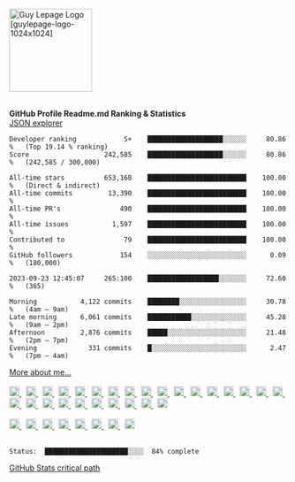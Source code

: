 <br />
<div align="left">
  <a href="https://guylepage.com">
    <picture>
      <source 
        media="(prefers-color-scheme: dark)" 
        srcset="https://user-images.githubusercontent.com/1711854/227265277-3e002be4-faef-4f63-8508-c4f67daccee4.png" width="150" 
        alt="Guy Lepage Logo [guylepage-logo-rev-1024x1024]">
      <img src="https://user-images.githubusercontent.com/1711854/228915760-dc8b1adc-bd36-4863-8acc-56db046e73b1.png" width="150" 
      alt="Guy Lepage Logo [guylepage-logo-1024x1024]">
    </picture>
  </a>
</div>
<br />

**GitHub Profile Readme.md Ranking & Statistics** <br />
[JSON explorer](https://guylepage3.vercel.app/)

```text
Developer ranking            S+    ███████████████████░░░░░░     80.86 %   (Top 19.14 % ranking)
Score                   242,585    ███████████████████░░░░░░     80.86 %   (242,585 / 300,000)

All-time stars          653,168    █████████████████████████    100.00 %   (Direct & indirect)
All-time commits         13,390    █████████████████████████    100.00 %
All-time PR's               490    █████████████████████████    100.00 %
All-time issues           1,597    █████████████████████████    100.00 %
Contributed to               79    █████████████████████████    100.00 %
GitHub followers            154    ░░░░░░░░░░░░░░░░░░░░░░░░░      0.09 %   (180,000)

2023-09-23 12:45:07     265:100    ██████████████████░░░░░░░     72.60 %   (365)

Morning           4,122 commits    ████████░░░░░░░░░░░░░░░░░     30.78 %   (4am – 9am)
Late morning      6,061 commits    ███████████░░░░░░░░░░░░░░     45.28 %   (9am – 2pm)
Afternoon         2,876 commits    █████░░░░░░░░░░░░░░░░░░░░     21.48 %   (2pm – 7pm)
Evening             331 commits    █░░░░░░░░░░░░░░░░░░░░░░░░      2.47 %   (7pm – 4am)
```

<div align="left">
  <a href="https://github.com/guylepage3/guylepage3/blob/main/info.json" 
  target="_blank">More about me...</a>
</div>
<br/>
<div align="left">
  <a href="https://www.figma.com/" target="_blank">
    <picture>
      <source 
        media="(prefers-color-scheme: dark)" 
        srcset="https://ico.vercel.app/figma/ffffff"  width="18px">
      <img src="https://ico.vercel.app/figma/000000"  width="18px">
    </picture>
  </a>
  &nbsp;
  <a href="https://www.adobe.com/products/indesign.html" target="_blank">
    <picture>
      <source 
        media="(prefers-color-scheme: dark)" 
        srcset="https://ico.vercel.app/adobeindesign/ffffff"  width="18px">
      <img src="https://ico.vercel.app/adobeindesign/000000"  width="18px">
    </picture>
  </a>
  &nbsp;
  <a href="https://www.adobe.com/products/illustrator.html" target="_blank">
    <picture>
      <source 
        media="(prefers-color-scheme: dark)" 
        srcset="https://ico.vercel.app/adobeillustrator/ffffff"  width="18px">
      <img src="https://ico.vercel.app/adobeillustrator/000000"  width="18px">
    </picture>
  </a>
  &nbsp;
  <a href="https://www.adobe.com/products/photoshop.html" target="_blank">
    <picture>
      <source 
        media="(prefers-color-scheme: dark)" 
        srcset="https://ico.vercel.app/adobephotoshop/ffffff"  width="18px">
      <img src="https://ico.vercel.app/adobephotoshop/000000"  width="18px">
    </picture>
  </a>
  &nbsp;
  <a href="https://www.autodesk.com/" target="_blank">
    <picture>
      <source 
        media="(prefers-color-scheme: dark)" 
        srcset="https://ico.vercel.app/autodesk/ffffff"  width="18px">
      <img src="https://ico.vercel.app/autodesk/000000"  width="18px">
    </picture>
  </a>
  &nbsp;
  <a href="https://apple.com/" target="_blank">
    <picture>
      <source 
        media="(prefers-color-scheme: dark)" 
        srcset="https://ico.vercel.app/apple/ffffff"  width="18px">
      <img src="https://ico.vercel.app/apple/000000"  width="18px">
    </picture>
  </a>
  &nbsp;
  <a href="https://developer.mozilla.org/en-US/docs/Learn/Getting_started_with_the_web/JavaScript_basics" target="_blank">
    <picture>
      <source 
        media="(prefers-color-scheme: dark)" 
        srcset="https://ico.vercel.app/javascript/ffffff" width="18px">
      <img src="https://ico.vercel.app/javascript/000000" width="18px">
    </picture>
  </a>
  &nbsp;
  <a href="https://www.typescriptlang.org/" target="_blank">
    <picture>
      <source 
        media="(prefers-color-scheme: dark)" 
        srcset="https://ico.vercel.app/typescript/ffffff" width="18px">
      <img src="https://ico.vercel.app/typescript/000000" width="18px">
    </picture>
  </a>
  &nbsp;
  <a href="https://nextjs.org/" target="_blank">
    <picture>
      <source 
        media="(prefers-color-scheme: dark)" 
        srcset="https://ico.vercel.app/nextdotjs/ffffff"  width="18px">
      <img src="https://ico.vercel.app/nextdotjs/000000"  width="18px">
    </picture>
  </a>
  &nbsp;
  <a href="https://react.dev/" target="_blank">
    <picture>
      <source 
        media="(prefers-color-scheme: dark)" 
        srcset="https://ico.vercel.app/react/ffffff"  width="18px">
      <img src="https://ico.vercel.app/react/000000"  width="18px">
    </picture>
  </a>
  &nbsp;
   <a href="https://www.postgresql.org/" target="_blank">
    <picture>
      <source 
        media="(prefers-color-scheme: dark)" 
        srcset="https://ico.vercel.app/postgresql/ffffff"  width="18px">
      <img src="https://ico.vercel.app/postgresql/000000"  width="18px">
    </picture>
  </a>
  &nbsp;
  <a href="https://nodejs.org/" target="_blank">
    <picture>
      <source 
        media="(prefers-color-scheme: dark)" 
        srcset="https://ico.vercel.app/nodedotjs/ffffff"  width="18px">
      <img src="https://ico.vercel.app/nodedotjs/000000"  width="18px">
    </picture>
  </a>
  &nbsp;
  <a href="https://www.supabase.com/" target="_blank">
    <picture>
      <source 
        media="(prefers-color-scheme: dark)" 
        srcset="https://ico.vercel.app/supabase/ffffff"  width="18px">
      <img src="https://ico.vercel.app/supabase/000000"  width="18px">
    </picture>
  </a>
  &nbsp;
  <a href="https://stripe.com/" target="_blank">
    <picture>
      <source 
        media="(prefers-color-scheme: dark)" 
        srcset="https://ico.vercel.app/stripe/ffffff"  width="18px">
      <img src="https://ico.vercel.app/stripe/000000"  width="18px">
    </picture>
  </a>
  &nbsp;
  <a href="https://developer.mozilla.org/en-US/docs/Glossary/HTML5" 
    target="_blank">
    <picture>
      <source 
        media="(prefers-color-scheme: dark)" 
        srcset="https://ico.vercel.app/html5/ffffff"  width="18px">
      <img src="https://ico.vercel.app/html5/000000"  width="18px">
    </picture>
  </a>
  &nbsp;
  <a href="https://github.com/css-modules/css-modules" target="_blank">
    <picture>
      <source 
        media="(prefers-color-scheme: dark)" 
        srcset="https://ico.vercel.app/cssmodules/ffffff"  width="18px">
      <img src="https://ico.vercel.app/cssmodules/000000"  width="18px">
    </picture>
  </a>
  &nbsp;
  <a href="https://postcss.org/" target="_blank">
    <picture>
      <source 
        media="(prefers-color-scheme: dark)" 
        srcset="https://ico.vercel.app/postcss/ffffff"  width="18px">
      <img src="https://ico.vercel.app/postcss/000000"  width="18px">
    </picture>
  </a>
  &nbsp;
  <a href="https://github.com/postcss/autoprefixer" target="_blank">
    <picture>
      <source 
        media="(prefers-color-scheme: dark)" 
        srcset="https://ico.vercel.app/autoprefixer/ffffff"  width="18px">
      <img src="https://ico.vercel.app/autoprefixer/000000"  width="18px">
    </picture>
  </a>
  &nbsp;
  <a href="https://developer.mozilla.org/en-US/docs/Web/CSS" target="_blank">
    <picture>
      <source 
        media="(prefers-color-scheme: dark)" 
        srcset="https://ico.vercel.app/css3/ffffff"  width="18px">
      <img src="https://ico.vercel.app/css3/000000"  width="18px">
    </picture>
  </a>
  &nbsp;
  <a href="https://tailwindcss.com/" target="_blank">
    <picture>
      <source 
        media="(prefers-color-scheme: dark)" 
        srcset="https://ico.vercel.app/tailwindcss/ffffff"  width="18px">
      <img src="https://ico.vercel.app/tailwindcss/000000"  width="18px">
    </picture>
  </a>
  &nbsp;
  <a href="https://www.twilio.com/" target="_blank">
    <picture>
      <source 
        media="(prefers-color-scheme: dark)" 
        srcset="https://ico.vercel.app/twilio/ffffff"  width="18px">
      <img src="https://ico.vercel.app/twilio/000000"  width="18px">
    </picture>
  </a>
  &nbsp;
  <a href="https://vercel.com/" target="_blank">
    <picture>
      <source 
        media="(prefers-color-scheme: dark)" 
        srcset="https://ico.vercel.app/vercel/ffffff"  width="18px">
      <img src="https://ico.vercel.app/vercel/000000"  width="18px">
    </picture>
  </a>
  &nbsp;
  <a href="https://docker.com/" target="_blank">
    <picture>
      <source 
        media="(prefers-color-scheme: dark)" 
        srcset="https://ico.vercel.app/docker/ffffff"  width="18px">
      <img src="https://ico.vercel.app/docker/000000"  width="18px">
    </picture>
  </a>
  &nbsp;
  <a href="https://pnpm.io/" target="_blank">
    <picture>
      <source 
        media="(prefers-color-scheme: dark)" 
        srcset="https://ico.vercel.app/pnpm/ffffff"  width="18px">
      <img src="https://ico.vercel.app/pnpm/000000"  width="18px">
    </picture>
  </a>
  &nbsp;
  <a href="https://git-scm.com/" target="_blank">
    <picture>
      <source 
        media="(prefers-color-scheme: dark)" 
        srcset="https://ico.vercel.app/git/ffffff"  width="18px">
      <img src="https://ico.vercel.app/git/000000"  width="18px">
    </picture>
  </a>
  &nbsp;
  <a href="https://code.visualstudio.com/" target="_blank">
    <picture>
      <source 
        media="(prefers-color-scheme: dark)" 
        srcset="https://ico.vercel.app/visualstudiocode/ffffff"  width="18px">
      <img src="https://ico.vercel.app/visualstudiocode/000000"  width="18px">
    </picture>
  </a>
  &nbsp;
  <a href="https://stackshare.io/guylepage33/guylepage-com" target="_blank">
    <picture>
      <source 
        media="(prefers-color-scheme: dark)" 
        srcset="https://ico.vercel.app/stackshare/ffffff"  width="18px">
      <img src="https://ico.vercel.app/stackshare/000000"  width="18px">
    </picture>
  </a>
</div>
<br/>
<div align="left">
  <a href="https://twitter.com/guylepage3" target="_blank">
    <picture>
      <source 
        media="(prefers-color-scheme: dark)" 
        srcset="https://ico.vercel.app/x/ffffff"  width="18px">
      <img src="https://ico.vercel.app/x/000000"  width="18px">
    </picture>
  </a>
  &nbsp;
  <a href="https://www.linkedin.com/in/guylepage/" target="_blank">
    <picture>
      <source 
        media="(prefers-color-scheme: dark)" 
        srcset="https://ico.vercel.app/linkedin/ffffff"  width="18px">
      <img src="https://ico.vercel.app/linkedin/000000"  width="18px">
    </picture>
  </a>
  &nbsp;
  <a href="https://github.com/guylepage3" target="_blank">
    <picture>
      <source 
        media="(prefers-color-scheme: dark)" 
        srcset="https://ico.vercel.app/github/ffffff"  width="18px">
      <img src="https://ico.vercel.app/github/000000"  width="18px">
    </picture>
  </a>
  &nbsp;
  <a href="https://stackoverflow.com/users/1314487/guy-lepage" target="_blank">
    <picture>
      <source 
        media="(prefers-color-scheme: dark)" 
        srcset="https://ico.vercel.app/stackoverflow/ffffff"  width="18px">
      <img src="https://ico.vercel.app/stackoverflow/000000"  width="18px">
    </picture>
  </a>
  &nbsp;
  <a href="https://www.npmjs.com/~guylepage3" target="_blank">
    <picture>
      <source 
        media="(prefers-color-scheme: dark)" 
        srcset="https://ico.vercel.app/npm/ffffff"  width="18px">
      <img src="https://ico.vercel.app/npm/000000"  width="18px">
    </picture>
  </a>
  &nbsp;
  <a href="https://medium.com/@guylepage3" target="_blank">
    <picture>
      <source 
        media="(prefers-color-scheme: dark)" 
        srcset="https://ico.vercel.app/medium/ffffff"  width="18px">
      <img src="https://ico.vercel.app/medium/000000"  width="18px">
    </picture>
  </a>
  &nbsp;
  <a href="https://bitcoin.clarkmoody.com/dashboard/" target="_blank">
    <picture>
      <source 
        media="(prefers-color-scheme: dark)" 
        srcset="https://ico.vercel.app/bitcoin/ffffff"  width="18px">
      <img src="https://ico.vercel.app/bitcoin/000000"  width="18px">
    </picture>
  </a>
  &nbsp;
  <a href="https://www.buymeacoffee.com/guylepage3" target="_blank">
    <picture>
      <source 
        media="(prefers-color-scheme: dark)" 
        srcset="https://ico.vercel.app/buymeacoffee/ffffff"  width="18px">
      <img src="https://ico.vercel.app/buymeacoffee/000000"  width="18px">
    </picture>
  </a>
</div>
<br />

```text
Status:  █████████████████████░░░░  84% complete
```
[GitHub Stats critical path](https://github.com/guylepage3/guylepage3/issues/1)

